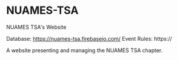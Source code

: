 NUAMES-TSA
==========

NUAMES TSA's Website

Database: https://nuames-tsa.firebaseio.com/
Event Rules: https://

A website presenting and managing the NUAMES TSA chapter.
